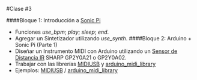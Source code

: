 #Clase #3

####Bloque 1: Introducción a [Sonic Pi](https://sonic-pi.net)
- Funciones *use_bpm*; *play*; *sleep*; *end*.
- Agregar un Sintetizador utilizando *use_synth*.
####Bloque 2: Arduino + Sonic Pi (Parte 1)
- Diseñar un Instrumento MIDI con Arduino utilizando un [Sensor de Distancia IR](https://naylampmechatronics.com/blog/55_tutorial-sensor-de-distancia-sharp.html) SHARP GP2Y0A21 o GP2Y0A02.
- Trabajar con las librerías [MIDIUSB](https://docs.arduino.cc/libraries/midiusb/) y [arduino_midi_library](https://github.com/FortySevenEffects/arduino_midi_library)
- Ejemplos: [MIDIUSB](midi_ardu.ino) / [arduino_midi_library](ardu_midi.ino)
